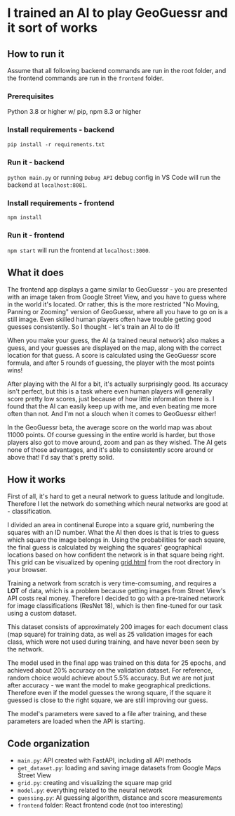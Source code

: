 # I trained an AI to play GeoGuessr and it sort of works

## How to run it

Assume that all following backend commands are run
in the root folder, and the frontend commands are
run in the `frontend` folder.

### Prerequisites

Python 3.8 or higher w/ pip, npm 8.3 or higher

### Install requirements - backend

`pip install -r requirements.txt`

### Run it - backend

`python main.py` or running `Debug API` debug config in VS Code
will run the backend at `localhost:8081`.

### Install requirements - frontend

`npm install`

### Run it - frontend

`npm start` will run the frontend at `localhost:3000`.

## What it does

The frontend app displays a game similar to GeoGuessr - you are
presented with an image taken from Google Street View, and you
have to guess where in the world it's located. Or rather, this
is the more restricted "No Moving, Panning or Zooming" version
of GeoGuessr, where all you have to go on is a still image.
Even skilled human players often have trouble getting good
guesses consistently. So I thought - let's train an AI to do it!

When you make your guess, the AI (a trained neural network)
also makes a guess, and your guesses are displayed on the map,
along with the correct location for that guess. A score is
calculated using the GeoGuessr score formula, and after 5 rounds
of guessing, the player with the most points wins!

After playing with the AI for a bit, it's actually surprisingly good.
Its accuracy isn't perfect, but this is a task where even human players
will generally score pretty low scores, just because of how little
information there is. I found that the AI can easily keep up with
me, and even beating me more often than not. And I'm not a slouch
when it comes to GeoGuessr either!

In the GeoGuessr beta, the average score on the world map
was about 11000 points. Of course guessing in the entire
world is harder, but those players also got to move around, zoom
and pan as they wished. The AI gets none of those advantages,
and it's able to consistently score around or above that!
I'd say that's pretty solid.

## How it works

First of all, it's hard to get a neural network to guess
latitude and longitude. Therefore I let the network do something
which neural networks are good at - classification.

I divided an area in continenal Europe into a square grid,
numbering the squares with an ID number. What the AI then does
is that is tries to guess which square the image belongs in.
Using the probabilities for each square, the final guess
is calculated by weighing the squares' geographical locations
based on how confident the network is in that square being right.
This grid can be visualized by opening
[grid.html](./grid.html) from the
root directory in your browser.

Training a network from scratch is very time-comsuming, and
requires a **LOT** of data, which is a problem because getting
images from Street View's API costs real money. Therefore I decided
to go with a pre-trained network for image classifications
(ResNet 18), which is then fine-tuned for our task using
a custom dataset.

This dataset consists of approximately 200 images for each
document class (map square) for training data, as well as
25 validation images for each class, which were not
used during training, and have never been seen by the network.

The model used in the final app was trained on this data
for 25 epochs, and achieved about 20% accuracy on the validation
dataset. For reference, random choice would achieve about
5.5% accuracy. But we are not just after accuracy - we want
the model to make geographical predictions. Therefore
even if the model guesses the wrong square, if the square it
guessed is close to the right square, we are still improving our
guess.

The model's parameters were saved to a file after training,
and these parameters are loaded when the API is starting.

## Code organization

- `main.py`: API created with FastAPI, including all API methods
- `get_dataset.py`: loading and saving image
datasets from Google Maps Street View
- `grid.py`: creating and visualizing the square map grid
- `model.py`: everything related to the neural network
- `guessing.py`: AI guessing algorithm, distance and score
measurements
- `frontend` folder: React frontend code (not too interesting)
